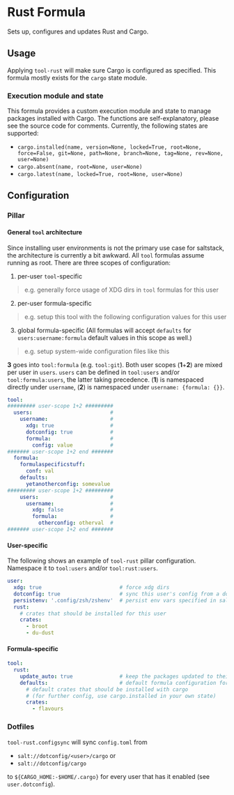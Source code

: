 # Rust Formula
Sets up, configures and updates Rust and Cargo.

## Usage
Applying `tool-rust` will make sure Cargo is configured as specified. This formula mostly exists for the `cargo` state module.

### Execution module and state
This formula provides a custom execution module and state to manage packages installed with Cargo. The functions are self-explanatory, please see the source code for comments. Currently, the following states are supported:
* `cargo.installed(name, version=None, locked=True, root=None, force=False, git=None, path=None, branch=None, tag=None, rev=None, user=None)`
* `cargo.absent(name, root=None, user=None)`
* `cargo.latest(name, locked=True, root=None, user=None)`

## Configuration
### Pillar
#### General `tool` architecture
Since installing user environments is not the primary use case for saltstack, the architecture is currently a bit awkward. All `tool` formulas assume running as root. There are three scopes of configuration:
1. per-user `tool`-specific
  > e.g. generally force usage of XDG dirs in `tool` formulas for this user
2. per-user formula-specific
  > e.g. setup this tool with the following configuration values for this user
3. global formula-specific (All formulas will accept `defaults` for `users:username:formula` default values in this scope as well.)
  > e.g. setup system-wide configuration files like this

**3** goes into `tool:formula` (e.g. `tool:git`). Both user scopes (**1**+**2**) are mixed per user in `users`. `users` can be defined in `tool:users` and/or `tool:formula:users`, the latter taking precedence. (**1**) is namespaced directly under `username`, (**2**) is namespaced under `username: {formula: {}}`.

```yaml
tool:
######### user-scope 1+2 #########
  users:                         #
    username:                    #
      xdg: true                  #
      dotconfig: true            #
      formula:                   #
        config: value            #
####### user-scope 1+2 end #######
  formula:
    formulaspecificstuff:
      conf: val
    defaults:
      yetanotherconfig: somevalue
######### user-scope 1+2 #########
    users:                       #
      username:                  #
        xdg: false               #
        formula:                 #
          otherconfig: otherval  #
####### user-scope 1+2 end #######
```

#### User-specific
The following shows an example of `tool-rust` pillar configuration. Namespace it to `tool:users` and/or `tool:rust:users`.
```yaml
user:
  xdg: true                         # force xdg dirs
  dotconfig: true                   # sync this user's config from a dotfiles repo available as salt://dotconfig/<user>/rust or salt://dotconfig/rust
  persistenv: '.config/zsh/zshenv'  # persist env vars specified in salt to this file (will be appended to file relative to $HOME)
  rust:
    # crates that should be installed for this user
    crates:
      - broot
      - du-dust
```

#### Formula-specific
```yaml
tool:
  rust:
    update_auto: true               # keep the packages updated to their latest version on subsequent runs (for Linux, brew does that anyways)
    defaults:                       # default formula configuration for all users
      # default crates that should be installed with cargo
      # (for further config, use cargo.installed in your own state)
      crates:
        - flavours
```

### Dotfiles
`tool-rust.configsync` will sync `config.toml` from

- `salt://dotconfig/<user>/cargo` or
- `salt://dotconfig/cargo`

to `${CARGO_HOME:-$HOME/.cargo}` for every user that has it enabled (see `user.dotconfig`).
